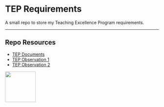 # TEP Requirements

A small repo to store my Teaching Excellence Program requirements. 

***

## Repo Resources

* [TEP Documents](https://pages.codeadam.ca/tep-documents/)
* [TEP Observation 1](https://pages.codeadam.ca/tep-observation-1)
* [TEP Observation 2](https://pages.codeadam.ca/tep-observation-2)

<a href="https://codeadam.ca">
<img src="https://codeadam.ca/images/code-block.png" width="100">
</a>
